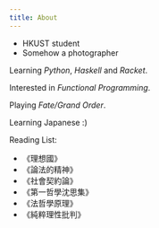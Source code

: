 ```yaml
---
title: About
---
```


- HKUST student
- Somehow a photographer

Learning *Python*, *Haskell* and *Racket*.

Interested in *Functional Programming*.

Playing *Fate/Grand Order*.

Learning Japanese :)

Reading List:

- 《理想國》
- 《論法的精神》
- 《社會契約論》
- 《第一哲學沈思集》
- 《法哲學原理》
- 《純粹理性批判》
